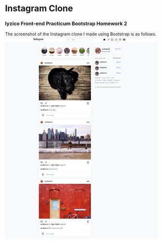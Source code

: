 # Instagram Clone
### Iyzico Front-end Practicum Bootstrap Homework 2

The screenshot of the Instagram clone I made using Bootstrap is as follows.
![instagramclone](img/ss.png)